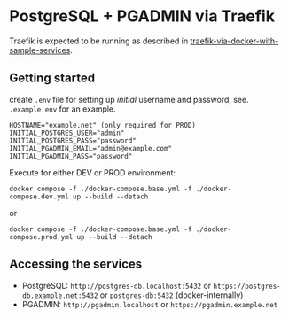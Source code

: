 # PostgreSQL + PGADMIN via Traefik
Traefik is expected to be running as described in [traefik-via-docker-with-sample-services](https://github.com/stopwhispering/traefik-via-docker-with-sample-services).

## Getting started
create `.env` file for setting up *initial* username and password, see. `.example.env` for 
an example.
```
HOSTNAME="example.net" (only required for PROD)
INITIAL_POSTGRES_USER="admin"
INITIAL_POSTGRES_PASS="password"
INITIAL_PGADMIN_EMAIL="admin@example.com"
INITIAL_PGADMIN_PASS="password"
```

Execute for either DEV or PROD environment:
```
docker compose -f ./docker-compose.base.yml -f ./docker-compose.dev.yml up --build --detach
```
or
```
docker compose -f ./docker-compose.base.yml -f ./docker-compose.prod.yml up --build --detach
```

## Accessing the services
- PostgreSQL: `http://postgres-db.localhost:5432` or `https://postgres-db.example.net:5432` or `postgres-db:5432` (docker-internally)
- PGADMIN: `http://pgadmin.localhost` or `https://pgadmin.example.net`
